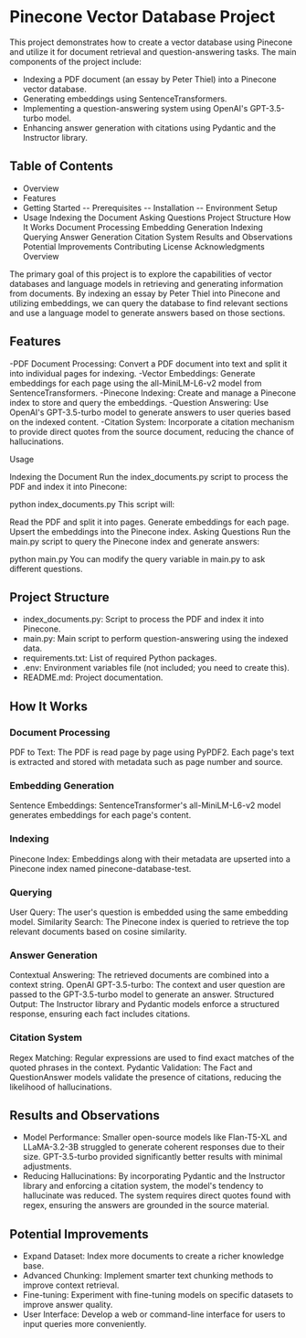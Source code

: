 # Pinecone Vector Database Project

This project demonstrates how to create a vector database using Pinecone and utilize it for document retrieval and question-answering tasks. The main components of the project include:

- Indexing a PDF document (an essay by Peter Thiel) into a Pinecone vector database.
- Generating embeddings using SentenceTransformers.
- Implementing a question-answering system using OpenAI's GPT-3.5-turbo model.
- Enhancing answer generation with citations using Pydantic and the Instructor library.

## Table of Contents

- Overview
- Features
- Getting Started
-- Prerequisites
-- Installation
-- Environment Setup
- Usage
Indexing the Document
Asking Questions
Project Structure
How It Works
Document Processing
Embedding Generation
Indexing
Querying
Answer Generation
Citation System
Results and Observations
Potential Improvements
Contributing
License
Acknowledgments
Overview

The primary goal of this project is to explore the capabilities of vector databases and language models in retrieving and generating information from documents. By indexing an essay by Peter Thiel into Pinecone and utilizing embeddings, we can query the database to find relevant sections and use a language model to generate answers based on those sections.

## Features

-PDF Document Processing: Convert a PDF document into text and split it into individual pages for indexing.
-Vector Embeddings: Generate embeddings for each page using the all-MiniLM-L6-v2 model from SentenceTransformers.
-Pinecone Indexing: Create and manage a Pinecone index to store and query the embeddings.
-Question Answering: Use OpenAI's GPT-3.5-turbo model to generate answers to user queries based on the indexed content.
-Citation System: Incorporate a citation mechanism to provide direct quotes from the source document, reducing the chance of hallucinations.

Usage

Indexing the Document
Run the index_documents.py script to process the PDF and index it into Pinecone:

python index_documents.py
This script will:

Read the PDF and split it into pages.
Generate embeddings for each page.
Upsert the embeddings into the Pinecone index.
Asking Questions
Run the main.py script to query the Pinecone index and generate answers:

python main.py
You can modify the query variable in main.py to ask different questions.

## Project Structure

- index_documents.py: Script to process the PDF and index it into Pinecone.
- main.py: Main script to perform question-answering using the indexed data.
- requirements.txt: List of required Python packages.
- .env: Environment variables file (not included; you need to create this).
- README.md: Project documentation.

## How It Works

### Document Processing
PDF to Text: The PDF is read page by page using PyPDF2. Each page's text is extracted and stored with metadata such as page number and source.
### Embedding Generation
Sentence Embeddings: SentenceTransformer's all-MiniLM-L6-v2 model generates embeddings for each page's content.
### Indexing
Pinecone Index: Embeddings along with their metadata are upserted into a Pinecone index named pinecone-database-test.
### Querying
User Query: The user's question is embedded using the same embedding model.
Similarity Search: The Pinecone index is queried to retrieve the top relevant documents based on cosine similarity.
### Answer Generation
Contextual Answering: The retrieved documents are combined into a context string.
OpenAI GPT-3.5-turbo: The context and user question are passed to the GPT-3.5-turbo model to generate an answer.
Structured Output: The Instructor library and Pydantic models enforce a structured response, ensuring each fact includes citations.
### Citation System
Regex Matching: Regular expressions are used to find exact matches of the quoted phrases in the context.
Pydantic Validation: The Fact and QuestionAnswer models validate the presence of citations, reducing the likelihood of hallucinations.

## Results and Observations

- Model Performance: Smaller open-source models like Flan-T5-XL and LLaMA-3.2-3B struggled to generate coherent responses due to their size. GPT-3.5-turbo provided significantly better results with minimal adjustments.
- Reducing Hallucinations: By incorporating Pydantic and the Instructor library and enforcing a citation system, the model's tendency to hallucinate was reduced. The system requires direct quotes found with regex, ensuring the answers are grounded in the source material.

## Potential Improvements

- Expand Dataset: Index more documents to create a richer knowledge base.
- Advanced Chunking: Implement smarter text chunking methods to improve context retrieval.
- Fine-tuning: Experiment with fine-tuning models on specific datasets to improve answer quality.
- User Interface: Develop a web or command-line interface for users to input queries more conveniently.

